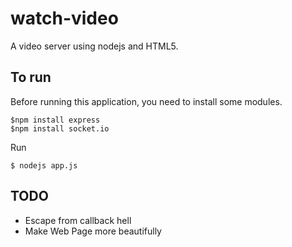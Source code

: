 watch-video
===

A video server using nodejs and HTML5.

## To run
Before running this application, you need to install some modules.

	$npm install express
	$npm install socket.io

Run 

	$ nodejs app.js

## TODO

- Escape from callback hell
- Make Web Page more beautifully

